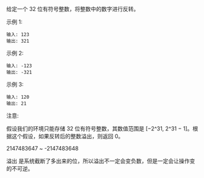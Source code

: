 给定一个 32 位有符号整数，将整数中的数字进行反转。

示例 1:

    输入: 123
    输出: 321
 示例 2:

    输入: -123
    输出: -321
示例 3:

    输入: 120
    输出: 21
注意:

假设我们的环境只能存储 32 位有符号整数，其数值范围是 [−2^31,  2^31 − 1]。根据这个假设，如果反转后的整数溢出，则返回 0。

2147483647 ~ -2147483648

溢出 是系统截断了多出来的位，所以溢出不一定会变负数，但是一定会让操作变的不可逆。

